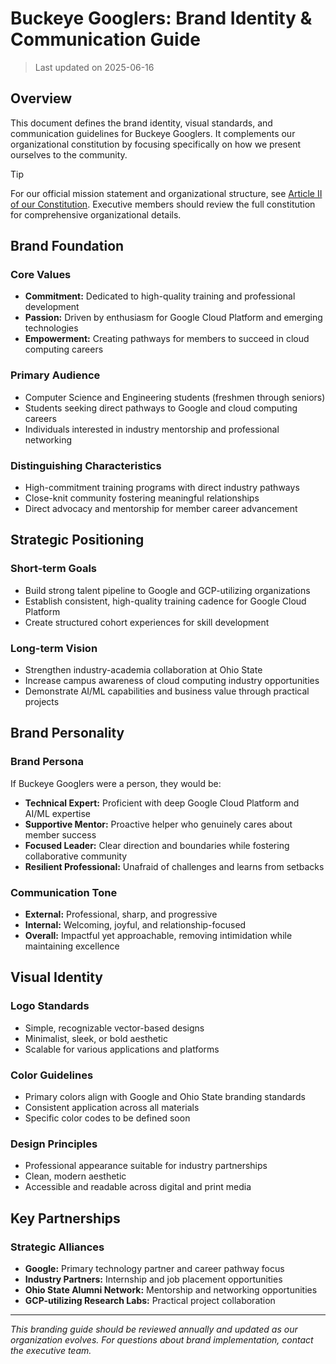 # Buckeye Googlers: Brand Identity & Communication Guide

> Last updated on 2025-06-16

## Overview

This document defines the brand identity, visual standards, and communication guidelines for Buckeye Googlers. It complements our organizational constitution by focusing specifically on how we present ourselves to the community.

> [!TIP]
>
> For our official mission statement and organizational structure, see [Article II of our Constitution](./2025-2026-constitution.md#article-ii-purpose-statement). Executive members should review the full constitution for comprehensive organizational details.

## Brand Foundation

### Core Values

- **Commitment:** Dedicated to high-quality training and professional development
- **Passion:** Driven by enthusiasm for Google Cloud Platform and emerging technologies
- **Empowerment:** Creating pathways for members to succeed in cloud computing careers

### Primary Audience

- Computer Science and Engineering students (freshmen through seniors)
- Students seeking direct pathways to Google and cloud computing careers
- Individuals interested in industry mentorship and professional networking

### Distinguishing Characteristics

- High-commitment training programs with direct industry pathways
- Close-knit community fostering meaningful relationships
- Direct advocacy and mentorship for member career advancement

## Strategic Positioning

### Short-term Goals

- Build strong talent pipeline to Google and GCP-utilizing organizations
- Establish consistent, high-quality training cadence for Google Cloud Platform
- Create structured cohort experiences for skill development

### Long-term Vision

- Strengthen industry-academia collaboration at Ohio State
- Increase campus awareness of cloud computing industry opportunities
- Demonstrate AI/ML capabilities and business value through practical projects

## Brand Personality

### Brand Persona

If Buckeye Googlers were a person, they would be:

- **Technical Expert:** Proficient with deep Google Cloud Platform and AI/ML expertise
- **Supportive Mentor:** Proactive helper who genuinely cares about member success
- **Focused Leader:** Clear direction and boundaries while fostering collaborative community
- **Resilient Professional:** Unafraid of challenges and learns from setbacks

### Communication Tone

- **External:** Professional, sharp, and progressive
- **Internal:** Welcoming, joyful, and relationship-focused
- **Overall:** Impactful yet approachable, removing intimidation while maintaining excellence

## Visual Identity

### Logo Standards

- Simple, recognizable vector-based designs
- Minimalist, sleek, or bold aesthetic
- Scalable for various applications and platforms

### Color Guidelines

- Primary colors align with Google and Ohio State branding standards
- Consistent application across all materials
- Specific color codes to be defined soon

### Design Principles

- Professional appearance suitable for industry partnerships
- Clean, modern aesthetic
- Accessible and readable across digital and print media

## Key Partnerships

### Strategic Alliances

- **Google:** Primary technology partner and career pathway focus
- **Industry Partners:** Internship and job placement opportunities
- **Ohio State Alumni Network:** Mentorship and networking opportunities
- **GCP-utilizing Research Labs:** Practical project collaboration

---

*This branding guide should be reviewed annually and updated as our organization evolves. For questions about brand implementation, contact the executive team.*
